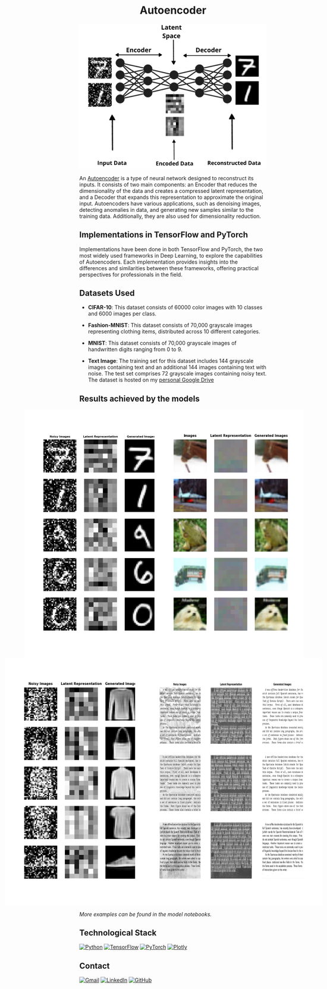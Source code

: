 # <h1 align="center">**Autoencoder**</h1>

<p align="center">
<img src="images/image_readme.png"> 
</p>

An [Autoencoder](https://www.deeplearningbook.org/contents/autoencoders.html) is a type of neural network designed to reconstruct its inputs. It consists of two main components: an Encoder that reduces the dimensionality of the data and creates a compressed latent representation, and a Decoder that expands this representation to approximate the original input. Autoencoders have various applications, such as denoising images, detecting anomalies in data, and generating new samples similar to the training data. Additionally, they are also used for dimensionality reduction.

## **Implementations in TensorFlow and PyTorch**
Implementations have been done in both TensorFlow and PyTorch, the two most widely used frameworks in Deep Learning, to explore the capabilities of Autoencoders. Each implementation provides insights into the differences and similarities between these frameworks, offering practical perspectives for professionals in the field.

## **Datasets Used**

- **CIFAR-10**: This dataset consists of 60000 color images with 10 classes and 6000 images per class.

- **Fashion-MNIST**: This dataset consists of 70,000 grayscale images representing clothing items, distributed across 10 different categories.

- **MNIST**: This dataset consists of 70,000 grayscale images of handwritten digits ranging from 0 to 9.

- **Text Image**: The training set for this dataset includes 144 grayscale images containing text and an additional 144 images containing text with noise. The test set comprises 72 grayscale images containing noisy text. The dataset is hosted on my [personal Google Drive](https://drive.google.com/file/d/1_kg9xHF_E4-7smIWIrnPQGH0qBhwoGac/view?usp=sharing)

## **Results achieved by the models**

<div style="display: flex; justify-content: center;">
    <div style="display: flex; justify-content: center; max-width: 800px;">
        <img src="images/ConvAutoencoder_Denoising_MNIST.png" style="width: 400px; margin-left: -50px;">
        <img src="images/ConvAutoencoder_CIFAR10.png" style="width: 400px; margin-left: -50px;">
    </div>
</div>

<div style="display: flex; justify-content: center;">
    <div style="display: flex; justify-content: center; max-width: 1200px;">
        <img src="images/ConvAutoencoder_Denoising_FashionMNIST.png" style="width: 400px; margin-left: -50px;">
        <img src="images/ConvAutoencoder_Denoising_TextImage.png" style="width: 800px; margin-left: -50px;">
    </div>
</div>

*More examples can be found in the model notebooks.*

## **Technological Stack**
[![Python](https://img.shields.io/badge/Python-3776AB?style=for-the-badge&logo=python&logoColor=white&labelColor=101010)](https://docs.python.org/3/) 
[![TensorFlow](https://img.shields.io/badge/TensorFlow-FF6F00?style=for-the-badge&logo=tensorflow&logoColor=white&labelColor=101010)](https://www.tensorflow.org/api_docs)
[![PyTorch](https://img.shields.io/badge/PyTorch-EE4C2C?style=for-the-badge&logo=pytorch&logoColor=white&labelColor=101010)](https://pytorch.org/docs/stable/index.html)
[![Plotly](https://img.shields.io/badge/Plotly-3F4F75?style=for-the-badge&logo=plotly&logoColor=white&labelColor=101010)](https://plotly.com/)

## **Contact**
[![Gmail](https://img.shields.io/badge/Gmail-D14836?style=for-the-badge&logo=gmail&logoColor=white&labelColor=101010)](mailto:jerson.gimenesbeltran@gmail.com)
[![LinkedIn](https://img.shields.io/badge/LinkedIn-0077B5?style=for-the-badge&logo=linkedin&logoColor=white&labelColor=101010)](https://www.linkedin.com/in/jerson-gimenes-beltran/)
[![GitHub](https://img.shields.io/badge/GitHub-181717?style=for-the-badge&logo=github&logoColor=white&labelColor=101010)](https://github.com/JersonGB22/)